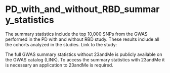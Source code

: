 # PD_with_and_without_RBD_summary_statistics

The summary statistics include the top 10,000 SNPs from the GWAS performed in the PD with and without RBD study. These results include all the cohorts analyzed in the studies. Link to the study: 

The full GWAS summary statistics without 23andMe is publicly available on the GWAS catalog (LINK). To access the summary statistics with 23andMe it is necessary an application to 23andMe is required.

